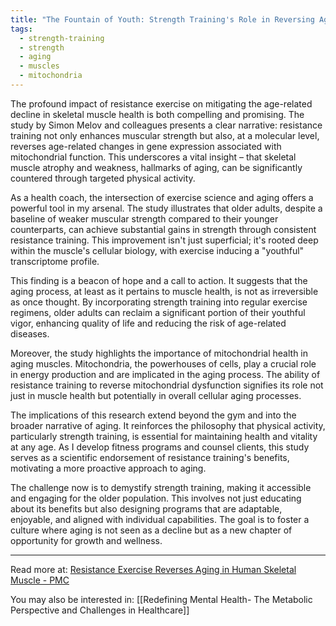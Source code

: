 ```yaml
---
title: "The Fountain of Youth: Strength Training's Role in Reversing Age-Related Muscle Decline"
tags:
  - strength-training
  - strength
  - aging
  - muscles
  - mitochondria
---
```

The profound impact of resistance exercise on mitigating the age-related decline in skeletal muscle health is both compelling and promising. The study by Simon Melov and colleagues presents a clear narrative: resistance training not only enhances muscular strength but also, at a molecular level, reverses age-related changes in gene expression associated with mitochondrial function. This underscores a vital insight – that skeletal muscle atrophy and weakness, hallmarks of aging, can be significantly countered through targeted physical activity.

As a health coach, the intersection of exercise science and aging offers a powerful tool in my arsenal. The study illustrates that older adults, despite a baseline of weaker muscular strength compared to their younger counterparts, can achieve substantial gains in strength through consistent resistance training. This improvement isn't just superficial; it's rooted deep within the muscle's cellular biology, with exercise inducing a "youthful" transcriptome profile.

This finding is a beacon of hope and a call to action. It suggests that the aging process, at least as it pertains to muscle health, is not as irreversible as once thought. By incorporating strength training into regular exercise regimens, older adults can reclaim a significant portion of their youthful vigor, enhancing quality of life and reducing the risk of age-related diseases.

Moreover, the study highlights the importance of mitochondrial health in aging muscles. Mitochondria, the powerhouses of cells, play a crucial role in energy production and are implicated in the aging process. The ability of resistance training to reverse mitochondrial dysfunction signifies its role not just in muscle health but potentially in overall cellular aging processes.

The implications of this research extend beyond the gym and into the broader narrative of aging. It reinforces the philosophy that physical activity, particularly strength training, is essential for maintaining health and vitality at any age. As I develop fitness programs and counsel clients, this study serves as a scientific endorsement of resistance training's benefits, motivating a more proactive approach to aging.

The challenge now is to demystify strength training, making it accessible and engaging for the older population. This involves not just educating about its benefits but also designing programs that are adaptable, enjoyable, and aligned with individual capabilities. The goal is to foster a culture where aging is not seen as a decline but as a new chapter of opportunity for growth and wellness.

----

Read more at: [Resistance Exercise Reverses Aging in Human Skeletal Muscle - PMC](https://www.ncbi.nlm.nih.gov/pmc/articles/PMC1866181/)

You may also be interested in: [[Redefining Mental Health- The Metabolic Perspective and Challenges in Healthcare]]